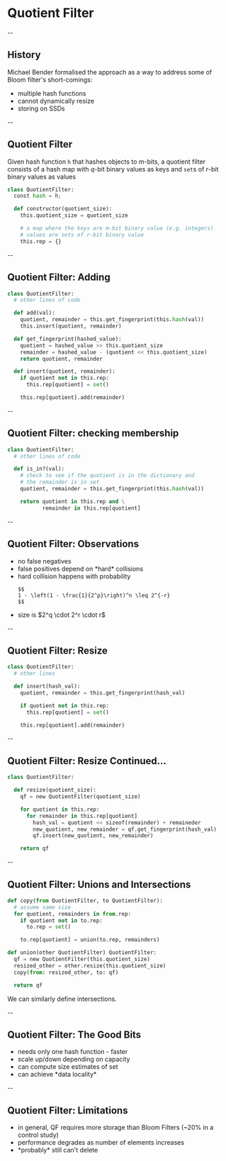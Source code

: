 # Quotient Filter

--

## History

Michael Bender formalised the approach as a way to address some 
of Bloom filter's short-comings:

<ul>
    <li class="fragment">multiple hash functions</li>
    <li class="fragment">cannot dynamically resize</li>
    <li class="fragment">storing on SSDs</li>
</ul>

--

## Quotient Filter

Given hash function `h` that hashes objects to $m$-bits,
a quotient filter consists of a hash map with 
$q$-bit binary values as keys and `set`s of $r$-bit 
binary values as values

```python
class QuotientFilter:
  const hash = h;

  def constructor(quotient_size):
    this.quotient_size = quotient_size

    # a map where the keys are m-bit binary value (e.g. integers)
    # values are sets of r-bit binary value
    this.rep = {}
```

--

## Quotient Filter: Adding 

```python
class QuotientFilter:
  # other lines of code

  def add(val):
    quotient, remainder = this.get_fingerprint(this.hash(val))
    this.insert(quotient, remainder)

  def get_fingerprint(hashed_value):
    quotient = hashed_value >> this.quotient_size
    remainder = hashed_value - (quotient << this.quotient_size)
    return quotient, remainder

  def insert(quotient, remainder):
    if quotient not in this.rep:
      this.rep[quotient] = set()

    this.rep[quotient].add(remainder)
```

--

## Quotient Filter: checking membership

```python
class QuotientFilter:
  # other lines of code

  def is_in?(val):
    # check to see if the quotient is in the dictionary and
    # the remainder is in set
    quotient, remainder = this.get_fingerprint(this.hash(val))

    return quotient in this.rep and \
           remainder in this.rep[quotient]
```

--

## Quotient Filter: Observations

<ul>
  <li class="fragment">no false negatives</li>
  <li class="fragment">false positives depend on *hard* collisions</li>
  <li class="fragment">
    hard collision happens with probability

    $$
    1 - \left(1 - \frac{1}{2^p}\right)^n \leq 2^{-r}
    $$
  </li>
  <li class="fragment">
    size is $2^q \cdot 2^r \cdot r$
  </li>
</ul>

--

## Quotient Filter: Resize

```python
class QuotientFilter:
  # other lines

  def insert(hash_val):
    quotient, remainder = this.get_fingerprint(hash_val)

    if quotient not in this.rep:
      this.rep[quotient] = set()

    this.rep[quotient].add(remainder)
```

--

## Quotient Filter: Resize Continued...

```python
class QuotientFilter:

  def resize(quotient_size):
    qf = new QuotientFilter(quotient_size)

    for quotient in this.rep:
      for remainder in this.rep[quotient]
        hash_val = quotient << sizeof(remainder) + remaineder
        new_quotient, new_remainder = qf.get_fingerprint(hash_val)
        qf.insert(new_quotient, new_remainder)

    return qf
```

--

## Quotient Filter: Unions and Intersections

```python
def copy(from QuotientFilter, to QuotientFilter):
  # assume same size
  for quotient, remainders in from.rep:
    if quotient not in to.rep:
      to.rep = set()

    to.rep[quotient] = union(to.rep, remainders)

def union(other QuotientFilter) QuotientFilter:
  qf = new QuotientFilter(this.quotient_size)
  resized_other = other.resize(this.quotient_size)
  copy(from: resized_other, to: qf)

  return qf
```

<span class="fragment">
We can similarly define intersections.
</span>

--

## Quotient Filter: The Good Bits

<ul>
  <li class="fragment">needs only one hash function - faster</li>
  <li class="fragment">scale up/down depending on capacity</li>
  <li class="fragment">can compute size estimates of set</li>
  <li class="fragment">can achieve *data locality*</li>
</ul>

--

## Quotient Filter: Limitations

<ul>
  <li class="fragment">in general, QF requires more storage
    than Bloom Filters (~20% in a control study)</li>
  <li class="fragment">performance degrades as number of elements increases</li>
  <li class="fragment">*probably* still can't delete</li>
</ul>

